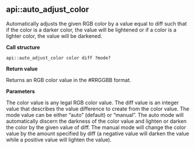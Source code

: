 ## api\::auto\_adjust\_color

Automatically adjusts the given RGB color by a value equal to diff such that if the color is a darker color, the value will be lightened or if a color is a lighter color, the value will be darkened.

**Call structure**

`api::auto_adjust_color color diff ?mode?`

**Return value**

Returns an RGB color value in the #RRGGBB format.

**Parameters**

The color value is any legal RGB color value.  The diff value is an integer value that describes the value difference to create from the color value.  The mode value can be either “auto” (default) or “manual”.  The auto mode will automatically discern the darkness of the color value and lighten or darken the color by the given value of diff.  The manual mode will change the color value by the amount specified by diff (a negative value will darken the value while a positive value will lighten the value).